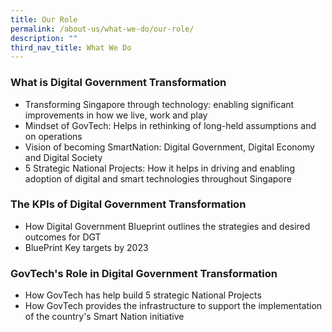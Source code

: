 ```yaml
---
title: Our Role
permalink: /about-us/what-we-do/our-role/
description: ""
third_nav_title: What We Do
---
```

### **What is Digital Government Transformation**

- Transforming Singapore through technology: enabling significant improvements in how we live, work and play
- Mindset of GovTech: Helps in rethinking of long-held assumptions and on operations
- Vision of becoming SmartNation: Digital Government, Digital Economy and Digital Society
- 5 Strategic National Projects: How it helps in driving and enabling adoption of digital and smart technologies throughout Singapore

### **The KPIs of Digital Government Transformation**
-  How Digital Government Blueprint outlines the strategies and desired outcomes for DGT 
- BluePrint Key targets by 2023 

### **GovTech's Role in Digital Government Transformation**
- How GovTech has help build 5 strategic National Projects
- How GovTech provides the infrastructure to support the implementation of the country's Smart Nation initiative